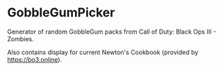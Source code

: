 # GobbleGumPicker
Generator of random GobbleGum packs from Call of Duty: Black Ops III - Zombies.

Also contains display for current Newton's Cookbook (provided by https://bo3.online).
